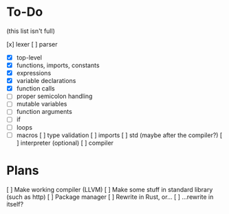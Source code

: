 # To-Do

(this list isn't full)

[x] lexer
[ ] parser
* [x] top-level
* [x] functions, imports, constants
* [x] expressions
* [x] variable declarations
* [x] function calls
* [ ] proper semicolon handling
* [ ] mutable variables
* [ ] function arguments
* [ ] if
* [ ] loops
* [ ] macros
[ ] type validation
[ ] imports
[ ] std (maybe after the compiler?)
[ ] interpreter (optional)
[ ] compiler

# Plans

[ ] Make working compiler (LLVM)
[ ] Make some stuff in standard library (such as http)
[ ] Package manager
[ ] Rewrite in Rust, or...
[ ] ...rewrite in itself?